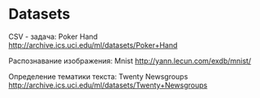 # Datasets
  CSV - задача: Poker Hand http://archive.ics.uci.edu/ml/datasets/Poker+Hand
  
  Распознавание изображения: Mnist http://yann.lecun.com/exdb/mnist/
  
  Определение тематики текста: Twenty Newsgroups http://archive.ics.uci.edu/ml/datasets/Twenty+Newsgroups
